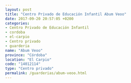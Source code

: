 ```yaml
---
layout: post
title: "Centro Privado de Educación Infantil Abum Veoo"
date: 2017-09-20 20:57:05 +0200
categories:
- Centro Privado de Educación Infantil
- cordoba
- el-carpio
- Centro privado
- guarderia
name: "Abum Veoo"
province: "Córdoba"
location: "El Carpio"
code: "14012114"
type: "Centro privado"
permalink: /guarderias/abum-veoo.html
---
```

